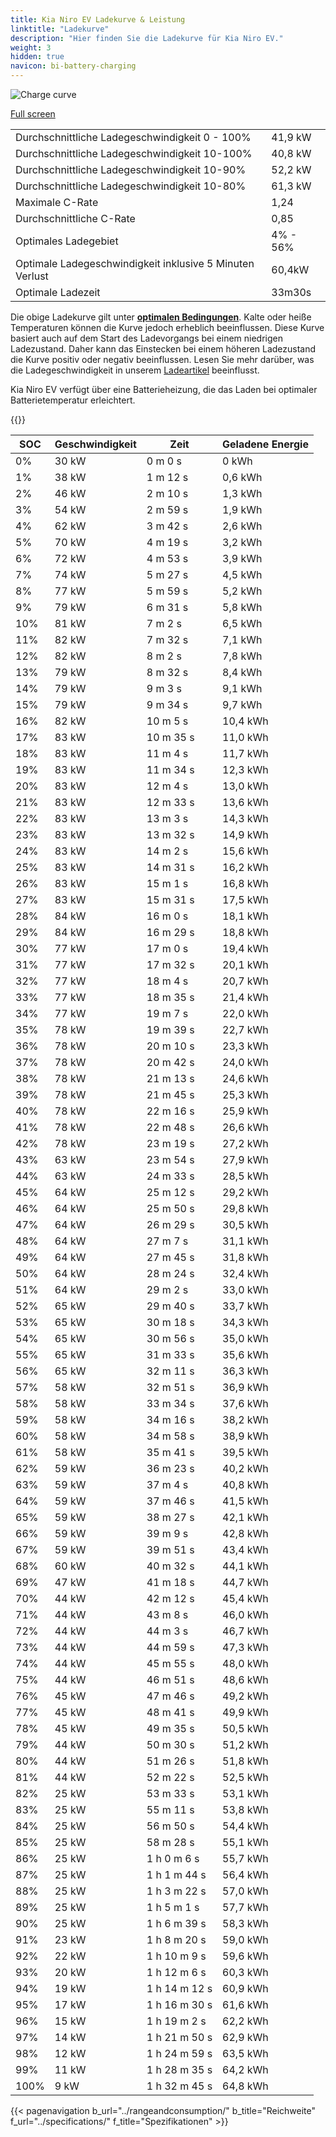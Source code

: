 ```yaml
---
title: Kia Niro EV Ladekurve & Leistung
linktitle: "Ladekurve"
description: "Hier finden Sie die Ladekurve für Kia Niro EV."
weight: 3
hidden: true
navicon: bi-battery-charging
---
```

<!-- markdownlint-disable MD033 -->
<img src="/images/models/kia/niro/niro_ev/chargingcurve.svg" alt="Charge curve" class="img-fluid">

[Full screen](/images/models/kia/niro/niro_ev/chargingcurve.svg)


<table class="table table-striped border">
<tbody>
<tr>
<td>Durchschnittliche Ladegeschwindigkeit 0 - 100%</td><td>41,9 kW</td>
</tr>
<tr>
<td>Durchschnittliche Ladegeschwindigkeit 10-100%</td><td>40,8 kW</td>
</tr>
<tr>
<td>Durchschnittliche Ladegeschwindigkeit 10-90%</td><td>52,2 kW</td>
</tr>
<tr>
<td>Durchschnittliche Ladegeschwindigkeit 10-80%</td><td>61,3 kW</td>
</tr>
<tr>
<td>Maximale C-Rate</td><td>1,24</td>
</tr>
<tr>
<td>Durchschnittliche C-Rate</td><td>0,85</td>
</tr>
<tr>
<td>Optimales Ladegebiet</td><td>4% - 56%</td>
</tr>
<tr>
<td>Optimale Ladegeschwindigkeit inklusive 5 Minuten Verlust</td><td>60,4kW</td>
</tr>
<tr>
<td>Optimale Ladezeit</td><td>33m30s</td>
</tr>
</tbody>
</table>


Die obige Ladekurve gilt unter **[optimalen Bedingungen](../../../../../technology/battery/charging/#temperature)**. Kalte oder heiße Temperaturen können die Kurve jedoch erheblich beeinflussen. Diese Kurve basiert auch auf dem Start des Ladevorgangs bei einem niedrigen Ladezustand. Daher kann das Einstecken bei einem höheren Ladezustand die Kurve positiv oder negativ beeinflussen. Lesen Sie mehr darüber, was die Ladegeschwindigkeit in unserem [Ladeartikel](../../../../../technology/battery/charging/) beeinflusst.


Kia Niro EV verfügt über eine Batterieheizung, die das Laden bei optimaler Batterietemperatur erleichtert.


{{<evkxdisplayaddarticle />}}
<table class="table table-striped border">
<thead>
<tr><th>SOC</th><th>Geschwindigkeit</th><th>Zeit</th><th>Geladene Energie</th></tr>
</thead>
<tbody>
<tr>
<td>0%</td><td>30 kW</td><td> 0 m 0 s </td><td>0 kWh </td>
</tr>
<tr>
<td>1%</td><td>38 kW</td><td> 1 m 12 s </td><td>0,6 kWh </td>
</tr>
<tr>
<td>2%</td><td>46 kW</td><td> 2 m 10 s </td><td>1,3 kWh </td>
</tr>
<tr>
<td>3%</td><td>54 kW</td><td> 2 m 59 s </td><td>1,9 kWh </td>
</tr>
<tr>
<td>4%</td><td>62 kW</td><td> 3 m 42 s </td><td>2,6 kWh </td>
</tr>
<tr>
<td>5%</td><td>70 kW</td><td> 4 m 19 s </td><td>3,2 kWh </td>
</tr>
<tr>
<td>6%</td><td>72 kW</td><td> 4 m 53 s </td><td>3,9 kWh </td>
</tr>
<tr>
<td>7%</td><td>74 kW</td><td> 5 m 27 s </td><td>4,5 kWh </td>
</tr>
<tr>
<td>8%</td><td>77 kW</td><td> 5 m 59 s </td><td>5,2 kWh </td>
</tr>
<tr>
<td>9%</td><td>79 kW</td><td> 6 m 31 s </td><td>5,8 kWh </td>
</tr>
<tr>
<td>10%</td><td>81 kW</td><td> 7 m 2 s </td><td>6,5 kWh </td>
</tr>
<tr>
<td>11%</td><td>82 kW</td><td> 7 m 32 s </td><td>7,1 kWh </td>
</tr>
<tr>
<td>12%</td><td>82 kW</td><td> 8 m 2 s </td><td>7,8 kWh </td>
</tr>
<tr>
<td>13%</td><td>79 kW</td><td> 8 m 32 s </td><td>8,4 kWh </td>
</tr>
<tr>
<td>14%</td><td>79 kW</td><td> 9 m 3 s </td><td>9,1 kWh </td>
</tr>
<tr>
<td>15%</td><td>79 kW</td><td> 9 m 34 s </td><td>9,7 kWh </td>
</tr>
<tr>
<td>16%</td><td>82 kW</td><td> 10 m 5 s </td><td>10,4 kWh </td>
</tr>
<tr>
<td>17%</td><td>83 kW</td><td> 10 m 35 s </td><td>11,0 kWh </td>
</tr>
<tr>
<td>18%</td><td>83 kW</td><td> 11 m 4 s </td><td>11,7 kWh </td>
</tr>
<tr>
<td>19%</td><td>83 kW</td><td> 11 m 34 s </td><td>12,3 kWh </td>
</tr>
<tr>
<td>20%</td><td>83 kW</td><td> 12 m 4 s </td><td>13,0 kWh </td>
</tr>
<tr>
<td>21%</td><td>83 kW</td><td> 12 m 33 s </td><td>13,6 kWh </td>
</tr>
<tr>
<td>22%</td><td>83 kW</td><td> 13 m 3 s </td><td>14,3 kWh </td>
</tr>
<tr>
<td>23%</td><td>83 kW</td><td> 13 m 32 s </td><td>14,9 kWh </td>
</tr>
<tr>
<td>24%</td><td>83 kW</td><td> 14 m 2 s </td><td>15,6 kWh </td>
</tr>
<tr>
<td>25%</td><td>83 kW</td><td> 14 m 31 s </td><td>16,2 kWh </td>
</tr>
<tr>
<td>26%</td><td>83 kW</td><td> 15 m 1 s </td><td>16,8 kWh </td>
</tr>
<tr>
<td>27%</td><td>83 kW</td><td> 15 m 31 s </td><td>17,5 kWh </td>
</tr>
<tr>
<td>28%</td><td>84 kW</td><td> 16 m 0 s </td><td>18,1 kWh </td>
</tr>
<tr>
<td>29%</td><td>84 kW</td><td> 16 m 29 s </td><td>18,8 kWh </td>
</tr>
<tr>
<td>30%</td><td>77 kW</td><td> 17 m 0 s </td><td>19,4 kWh </td>
</tr>
<tr>
<td>31%</td><td>77 kW</td><td> 17 m 32 s </td><td>20,1 kWh </td>
</tr>
<tr>
<td>32%</td><td>77 kW</td><td> 18 m 4 s </td><td>20,7 kWh </td>
</tr>
<tr>
<td>33%</td><td>77 kW</td><td> 18 m 35 s </td><td>21,4 kWh </td>
</tr>
<tr>
<td>34%</td><td>77 kW</td><td> 19 m 7 s </td><td>22,0 kWh </td>
</tr>
<tr>
<td>35%</td><td>78 kW</td><td> 19 m 39 s </td><td>22,7 kWh </td>
</tr>
<tr>
<td>36%</td><td>78 kW</td><td> 20 m 10 s </td><td>23,3 kWh </td>
</tr>
<tr>
<td>37%</td><td>78 kW</td><td> 20 m 42 s </td><td>24,0 kWh </td>
</tr>
<tr>
<td>38%</td><td>78 kW</td><td> 21 m 13 s </td><td>24,6 kWh </td>
</tr>
<tr>
<td>39%</td><td>78 kW</td><td> 21 m 45 s </td><td>25,3 kWh </td>
</tr>
<tr>
<td>40%</td><td>78 kW</td><td> 22 m 16 s </td><td>25,9 kWh </td>
</tr>
<tr>
<td>41%</td><td>78 kW</td><td> 22 m 48 s </td><td>26,6 kWh </td>
</tr>
<tr>
<td>42%</td><td>78 kW</td><td> 23 m 19 s </td><td>27,2 kWh </td>
</tr>
<tr>
<td>43%</td><td>63 kW</td><td> 23 m 54 s </td><td>27,9 kWh </td>
</tr>
<tr>
<td>44%</td><td>63 kW</td><td> 24 m 33 s </td><td>28,5 kWh </td>
</tr>
<tr>
<td>45%</td><td>64 kW</td><td> 25 m 12 s </td><td>29,2 kWh </td>
</tr>
<tr>
<td>46%</td><td>64 kW</td><td> 25 m 50 s </td><td>29,8 kWh </td>
</tr>
<tr>
<td>47%</td><td>64 kW</td><td> 26 m 29 s </td><td>30,5 kWh </td>
</tr>
<tr>
<td>48%</td><td>64 kW</td><td> 27 m 7 s </td><td>31,1 kWh </td>
</tr>
<tr>
<td>49%</td><td>64 kW</td><td> 27 m 45 s </td><td>31,8 kWh </td>
</tr>
<tr>
<td>50%</td><td>64 kW</td><td> 28 m 24 s </td><td>32,4 kWh </td>
</tr>
<tr>
<td>51%</td><td>64 kW</td><td> 29 m 2 s </td><td>33,0 kWh </td>
</tr>
<tr>
<td>52%</td><td>65 kW</td><td> 29 m 40 s </td><td>33,7 kWh </td>
</tr>
<tr>
<td>53%</td><td>65 kW</td><td> 30 m 18 s </td><td>34,3 kWh </td>
</tr>
<tr>
<td>54%</td><td>65 kW</td><td> 30 m 56 s </td><td>35,0 kWh </td>
</tr>
<tr>
<td>55%</td><td>65 kW</td><td> 31 m 33 s </td><td>35,6 kWh </td>
</tr>
<tr>
<td>56%</td><td>65 kW</td><td> 32 m 11 s </td><td>36,3 kWh </td>
</tr>
<tr>
<td>57%</td><td>58 kW</td><td> 32 m 51 s </td><td>36,9 kWh </td>
</tr>
<tr>
<td>58%</td><td>58 kW</td><td> 33 m 34 s </td><td>37,6 kWh </td>
</tr>
<tr>
<td>59%</td><td>58 kW</td><td> 34 m 16 s </td><td>38,2 kWh </td>
</tr>
<tr>
<td>60%</td><td>58 kW</td><td> 34 m 58 s </td><td>38,9 kWh </td>
</tr>
<tr>
<td>61%</td><td>58 kW</td><td> 35 m 41 s </td><td>39,5 kWh </td>
</tr>
<tr>
<td>62%</td><td>59 kW</td><td> 36 m 23 s </td><td>40,2 kWh </td>
</tr>
<tr>
<td>63%</td><td>59 kW</td><td> 37 m 4 s </td><td>40,8 kWh </td>
</tr>
<tr>
<td>64%</td><td>59 kW</td><td> 37 m 46 s </td><td>41,5 kWh </td>
</tr>
<tr>
<td>65%</td><td>59 kW</td><td> 38 m 27 s </td><td>42,1 kWh </td>
</tr>
<tr>
<td>66%</td><td>59 kW</td><td> 39 m 9 s </td><td>42,8 kWh </td>
</tr>
<tr>
<td>67%</td><td>59 kW</td><td> 39 m 51 s </td><td>43,4 kWh </td>
</tr>
<tr>
<td>68%</td><td>60 kW</td><td> 40 m 32 s </td><td>44,1 kWh </td>
</tr>
<tr>
<td>69%</td><td>47 kW</td><td> 41 m 18 s </td><td>44,7 kWh </td>
</tr>
<tr>
<td>70%</td><td>44 kW</td><td> 42 m 12 s </td><td>45,4 kWh </td>
</tr>
<tr>
<td>71%</td><td>44 kW</td><td> 43 m 8 s </td><td>46,0 kWh </td>
</tr>
<tr>
<td>72%</td><td>44 kW</td><td> 44 m 3 s </td><td>46,7 kWh </td>
</tr>
<tr>
<td>73%</td><td>44 kW</td><td> 44 m 59 s </td><td>47,3 kWh </td>
</tr>
<tr>
<td>74%</td><td>44 kW</td><td> 45 m 55 s </td><td>48,0 kWh </td>
</tr>
<tr>
<td>75%</td><td>44 kW</td><td> 46 m 51 s </td><td>48,6 kWh </td>
</tr>
<tr>
<td>76%</td><td>45 kW</td><td> 47 m 46 s </td><td>49,2 kWh </td>
</tr>
<tr>
<td>77%</td><td>45 kW</td><td> 48 m 41 s </td><td>49,9 kWh </td>
</tr>
<tr>
<td>78%</td><td>45 kW</td><td> 49 m 35 s </td><td>50,5 kWh </td>
</tr>
<tr>
<td>79%</td><td>44 kW</td><td> 50 m 30 s </td><td>51,2 kWh </td>
</tr>
<tr>
<td>80%</td><td>44 kW</td><td> 51 m 26 s </td><td>51,8 kWh </td>
</tr>
<tr>
<td>81%</td><td>44 kW</td><td> 52 m 22 s </td><td>52,5 kWh </td>
</tr>
<tr>
<td>82%</td><td>25 kW</td><td> 53 m 33 s </td><td>53,1 kWh </td>
</tr>
<tr>
<td>83%</td><td>25 kW</td><td> 55 m 11 s </td><td>53,8 kWh </td>
</tr>
<tr>
<td>84%</td><td>25 kW</td><td> 56 m 50 s </td><td>54,4 kWh </td>
</tr>
<tr>
<td>85%</td><td>25 kW</td><td> 58 m 28 s </td><td>55,1 kWh </td>
</tr>
<tr>
<td>86%</td><td>25 kW</td><td>1 h 0 m 6 s </td><td>55,7 kWh </td>
</tr>
<tr>
<td>87%</td><td>25 kW</td><td>1 h 1 m 44 s </td><td>56,4 kWh </td>
</tr>
<tr>
<td>88%</td><td>25 kW</td><td>1 h 3 m 22 s </td><td>57,0 kWh </td>
</tr>
<tr>
<td>89%</td><td>25 kW</td><td>1 h 5 m 1 s </td><td>57,7 kWh </td>
</tr>
<tr>
<td>90%</td><td>25 kW</td><td>1 h 6 m 39 s </td><td>58,3 kWh </td>
</tr>
<tr>
<td>91%</td><td>23 kW</td><td>1 h 8 m 20 s </td><td>59,0 kWh </td>
</tr>
<tr>
<td>92%</td><td>22 kW</td><td>1 h 10 m 9 s </td><td>59,6 kWh </td>
</tr>
<tr>
<td>93%</td><td>20 kW</td><td>1 h 12 m 6 s </td><td>60,3 kWh </td>
</tr>
<tr>
<td>94%</td><td>19 kW</td><td>1 h 14 m 12 s </td><td>60,9 kWh </td>
</tr>
<tr>
<td>95%</td><td>17 kW</td><td>1 h 16 m 30 s </td><td>61,6 kWh </td>
</tr>
<tr>
<td>96%</td><td>15 kW</td><td>1 h 19 m 2 s </td><td>62,2 kWh </td>
</tr>
<tr>
<td>97%</td><td>14 kW</td><td>1 h 21 m 50 s </td><td>62,9 kWh </td>
</tr>
<tr>
<td>98%</td><td>12 kW</td><td>1 h 24 m 59 s </td><td>63,5 kWh </td>
</tr>
<tr>
<td>99%</td><td>11 kW</td><td>1 h 28 m 35 s </td><td>64,2 kWh </td>
</tr>
<tr>
<td>100%</td><td>9 kW</td><td>1 h 32 m 45 s </td><td>64,8 kWh </td>
</tr>
</tbody>
</table>


{{< pagenavigation b_url="../rangeandconsumption/" b_title="Reichweite" f_url="../specifications/" f_title="Spezifikationen" >}}
